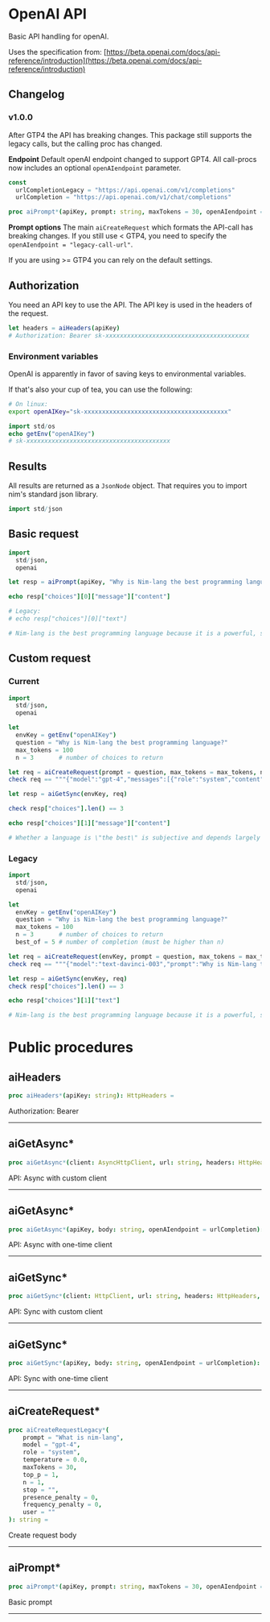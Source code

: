 # OpenAI API


Basic API handling for openAI.

Uses the specification from: [https://beta.openai.com/docs/api-reference/introduction](https://beta.openai.com/docs/api-reference/introduction)


## Changelog

### v1.0.0
After GTP4 the API has breaking changes. This package still supports the legacy
calls, but the calling proc has changed.

**Endpoint**
Default openAI endpoint changed to support GPT4. All call-procs now includes an optional `openAIendpoint` parameter.

```nim
const
  urlCompletionLegacy = "https://api.openai.com/v1/completions"
  urlCompletion = "https://api.openai.com/v1/chat/completions"
```

```nim
proc aiPrompt*(apiKey, prompt: string, maxTokens = 30, openAIendpoint = urlCompletion): JsonNode =
```

**Prompt options**
The main `aiCreateRequest` which formats the API-call has breaking changes. If
you still use < GTP4, you need to specify the `openAIendpoint = "legacy-call-url"`.

If you are using >= GTP4 you can rely on the default settings.




## Authorization

You need an API key to use the API. The API key is used in the headers of the request.

```nim
let headers = aiHeaders(apiKey)
# Authorization: Bearer sk-xxxxxxxxxxxxxxxxxxxxxxxxxxxxxxxxxxxxxxxx
```

### Environment variables

OpenAI is apparently in favor of saving keys to environmental variables.

If that's also your cup of tea, you can use the following:

```bash
# On linux:
export openAIKey="sk-xxxxxxxxxxxxxxxxxxxxxxxxxxxxxxxxxxxxxxxx"
```

```nim
import std/os
echo getEnv("openAIKey")
# sk-xxxxxxxxxxxxxxxxxxxxxxxxxxxxxxxxxxxxxxxx
```

## Results

All results are returned as a `JsonNode` object. That requires you to import
nim's standard json library.

```nim
import std/json
```


## Basic request

```nim
import
  std/json,
  openai

let resp = aiPrompt(apiKey, "Why is Nim-lang the best programming language?", maxTokens = 50)

echo resp["choices"][0]["message"]["content"]

# Legacy:
# echo resp["choices"][0]["text"]

# Nim-lang is the best programming language because it is a powerful, statically typed, compiled language that is designed to be fast, efficient, and expressive. It has a simple syntax that is easy to learn and understand, and it is
```

## Custom request

### Current

```nim
import
  std/json,
  openai

let
  envKey = getEnv("openAIKey")
  question = "Why is Nim-lang the best programming language?"
  max_tokens = 100
  n = 3       # number of choices to return

let req = aiCreateRequest(prompt = question, max_tokens = max_tokens, n = n)
check req == """{"model":"gpt-4","messages":[{"role":"system","content":"Why is Nim-lang the best programming language?"}],"temperature":0.0,"top_p":1,"n":3,"max_tokens":100,"presence_penalty":0,"frequency_penalty":0}"""

let resp = aiGetSync(envKey, req)

check resp["choices"].len() == 3

echo resp["choices"][1]["message"]["content"]

# Whether a language is \"the best\" is subjective and depends largely on the task at hand, personal preference, or specific project requirements. However, Nim-lang possesses some qualities that can make it stand out for certain situations:\n\n1. Efficiency: Nim compiles to C, C++, and JavaScript, offering efficient performance close to what you would get from these languages.\n\n2. Expressiveness: Nim allows programmers to write high-level code that is both human-understandable and machine-optimized. This balances readability
```

### Legacy

```nim
import
  std/json,
  openai

let
  envKey = getEnv("openAIKey")
  question = "Why is Nim-lang the best programming language?"
  max_tokens = 100
  n = 3       # number of choices to return
  best_of = 5 # number of completion (must be higher than n)

let req = aiCreateRequest(envKey, prompt = question, max_tokens = max_tokens, n = n, best_of = best_of)
check req == """{"model":"text-davinci-003","prompt":"Why is Nim-lang the best programming language?","temperature":0,"max_tokens":100,"top_p":1,"n":3,"presence_penalty":0,"frequency_penalty":0,"best_of":5}"""

let resp = aiGetSync(envKey, req)
check resp["choices"].len() == 3

echo resp["choices"][1]["text"]

# Nim-lang is the best programming language because it is a powerful, statically typed, compiled language that is designed to be fast, efficient, and expressive. It has a simple syntax, a powerful macro system, and a modern type system. Nim-lang also has a great community of developers who are constantly working to improve the language and make it even better. Additionally, Nim-lang is open source and free to use, making it an attractive option for developers.
```


# Public procedures

## aiHeaders

```nim
proc aiHeaders*(apiKey: string): HttpHeaders =
```

Authorization: Bearer


____

## aiGetAsync*

```nim
proc aiGetAsync*(client: AsyncHttpClient, url: string, headers: HttpHeaders, body: string): Future[JsonNode] {.async.} =
```

API: Async with custom client


____

## aiGetAsync*

```nim
proc aiGetAsync*(apiKey, body: string, openAIendpoint = urlCompletion): Future[JsonNode] {.async.} =
```

API: Async with one-time client


____

## aiGetSync*

```nim
proc aiGetSync*(client: HttpClient, url: string, headers: HttpHeaders, body: string): JsonNode =
```

API: Sync with custom client


____

## aiGetSync*

```nim
proc aiGetSync*(apiKey, body: string, openAIendpoint = urlCompletion): JsonNode =
```

API: Sync with one-time client


____

## aiCreateRequest*

```nim
proc aiCreateRequestLegacy*(
    prompt = "What is nim-lang",
    model = "gpt-4",
    role = "system",
    temperature = 0.0,
    maxTokens = 30,
    top_p = 1,
    n = 1,
    stop = "",
    presence_penalty = 0,
    frequency_penalty = 0,
    user = ""
): string =
```

Create request body


____

## aiPrompt*

```nim
proc aiPrompt*(apiKey, prompt: string, maxTokens = 30, openAIendpoint = urlCompletion): JsonNode =
```

Basic prompt


____

